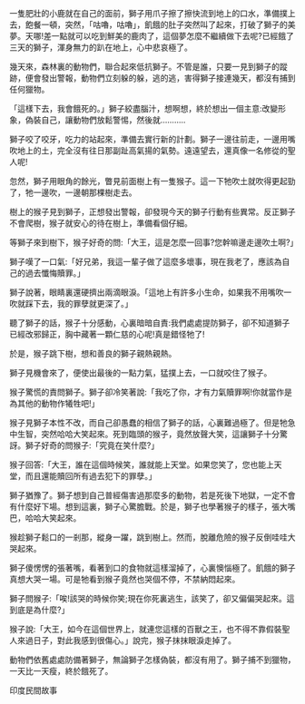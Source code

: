一隻肥壯的小鹿就在自己的面前，獅子用爪子擦了擦快流到地上的口水，準備撲上去，飽餐一頓，突然，「咕嚕，咕嚕」，飢餓的肚子突然叫了起來，打破了獅子的美夢。天哪!差一點就可以吃到鮮美的鹿肉了，這個夢怎麼不繼續做下去呢?已經餓了三天的獅子，渾身無力的趴在地上，心中悲哀極了。

幾天來，森林裏的動物們，聯合起來低抗獅子。不管是誰，只要一見到獅子的蹤跡，便會發出警報，動物們立刻躲的躲，逃的逃，害得獅子接連幾天，都沒有捕到任何獵物。

「這樣下去，我會餓死的。」獅子絞盡腦汁，想啊想，終於想出一個主意:改變形象，偽裝自己，讓動物們放鬆警惕，然後就………..

獅子咬了咬牙，吃力的站起來，準備去實行新的計劃。獅子一邊往前走，一邊用嘴吹地上的土，完全沒有往日那副趾高氣揚的氣勢。遠遠望去，還真像一名修從的聖人呢!

忽然，獅子用眼角的餘光，瞥見前面樹上有一隻猴子。這一下牠吹土就吹得更起勁了，牠一邊吹，一邊朝那棵樹走去。

樹上的猴子見到獅子，正想發出警報，卻發現今天的獅子行動有些異常。反正獅子不會爬樹，猴子就安心的待在樹上，準備看個仔細。

等獅子來到樹下，猴子好奇的問:「大王，這是怎麼一回事?您幹嘛邊走邊吹土啊?」

獅子嘆了一口氣:「好兄弟，我這一輩子做了這麼多壞事，現在我老了，應該為自己的過去懺悔贖罪。」

獅子說著，眼睛裏還硬擠出兩滴眼淚。「這地上有許多小生命，如果我不用嘴吹一吹就踩下去，我的罪孽就更深了。」

聽了獅子的話，猴子十分感動，心裏暗暗自責:我們處處提防獅子，卻不知道獅子已經改邪歸正，胸中藏著一顆仁慈的心呢!真是錯怪牠了!

於是，猴子跳下樹，想和善良的獅子親熱親熱。

獅子見機會來了，便使出最後的一點力氣，猛撲上去，一口就咬住了猴子。

猴子驚慌的責問獅子。獅子卻冷笑著說:「我吃了你，才有力氣贖罪啊!你就當作是為其他的動物作犧牲吧!」

猴子見獅子本性不改，而自己卻愚蠢的相信了獅子的話，心裏難過極了。但是牠急中生智，突然哈哈大笑起來。死到臨頭的猴子，竟然放聲大笑，這讓獅子十分驚訝。獅子好奇的問猴子:「究竟在笑什麼?」

猴子回答:「大王，誰在這個時候笑，誰就能上天堂。如果您笑了，您也能上天堂，而且還能贖回所有過去犯下的罪孽。」

獅子猶豫了。獅子想到自己普經傷害過那麼多的動物，若是死後下地獄，一定不會有什麼好下場。想到這裏，獅子心驚膽戰。於是，獅子也學著猴子的樣子，張大嘴巴，哈哈大笑起來。

猴趁獅子鬆口的一剎那，縱身一躍，跳到樹上。然而，脫離危險的猴子反倒哇哇大哭起來。

獅子傻愣愣的張著嘴，看著到口的食物就這樣溜掉了，心裏懊惱極了。飢餓的獅子真想大哭一場。可是牠看到猴子竟然也哭個不停，不禁納悶起來。

獅子問猴子:「唉!該哭的時候你笑;現在你死裏逃生，該笑了，卻又偏偏哭起來。這到底是為什麼?」

猴子說:「大王，如今在這個世界上，就連您這樣的百獸之王，也不得不靠假裝聖人來過日子，對此我感到很傷心。」說完，猴子抹抹眼淚走掉了。

動物們依舊處處防備著獅子，無論獅子怎樣偽裝，都沒有用了。獅子捕不到獵物，一天比一天瘦，終於餓死了。

印度民間故事

